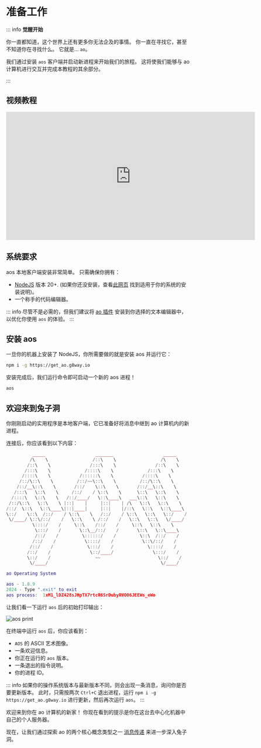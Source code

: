 # 准备工作

::: info
**觉醒开始**

你一直都知道，这个世界上还有更多你无法企及的事情。 你一直在寻找它，甚至不知道你在寻找什么。 它就是... `ao`。

我们通过安装 `aos` 客户端并启动新进程来开始我们的旅程。 这将使我们能够与 ao 计算机进行交互并完成本教程的其余部分。

:::

## 视频教程

<iframe width="680" height="350" src="https://www.youtube.com/embed/nhMZup9uVBQ?si=Ex0W_G-PZA1I9rH8" title="YouTube video player" frameborder="0" allow="accelerometer; autoplay; clipboard-write; encrypted-media; gyroscope; picture-in-picture; web-share" allowfullscreen></iframe>

## 系统要求

aos 本地客户端安装非常简单。 只需确保你拥有：

- [NodeJS](https://nodejs.org) 版本 20+. (如果你还没安装，查看[此网页](https://nodejs.org/en/download/package-manager) 找到适用于你的系统的安装说明)。
- 一个称手的代码编辑器。

::: info
尽管不是必需的，但我们建议将 [ao 插件](../../references/editor-setup) 安装到你选择的文本编辑器中，以优化你使用 `aos` 的体验。
:::

## 安装 aos

一旦你的机器上安装了 NodeJS，你所需要做的就是安装 aos 并运行它：

```sh
npm i -g https://get_ao.g8way.io
```

安装完成后，我们运行命令即可启动一个新的 aos 进程！

```sh
aos
```

## 欢迎来到兔子洞

你刚刚启动的实用程序是本地客户端，它已准备好将消息中继到 ao 计算机内的新进程。

连接后，你应该看到以下内容：

```lua
          _____                   _______                   _____
         /\    \                 /::\    \                 /\    \
        /::\    \               /:::\    \               /::\    \
       /:::\    \             /::::\    \             /:::\    \
      /::::\    \           /::::::\    \           /::::\    \
     /::/\::\    \         /::/~~\::\    \         /::/\::\    \
    /::/__\::\    \       /::/    \::\    \       /::/__\::\    \
   /:::\   \::\    \     /::/    / \::\    \      \::\   \::\    \
  /::::\   \::\    \   /::/____/   \::\____\   ___\::\   \::\    \
 /::/\::\   \::\    \ |::|    |     |::|    | /\   \::\   \::\    \
/::/  \::\   \::\____\|::|____|     |::|    |/::\   \::\   \::\____\
\::/    \::\  /::/    / \::\    \   /::/    / \::\   \::\   \::/    /
 \/____/ \::\/::/    /   \::\    \ /::/    /   \::\   \::\   \/____/
          \::::/    /     \::\    /::/    /     \::\   \::\    \
           \:::/    /       \::\__/::/    /       \::\   \::\____\
           /::/    /         \::::::/    /         \::\  /::/    /
          /::/    /           \::::/    /           \::\/::/    /
         /::/    /             \:::/    /             \::::/    /
        /::/    /               \::/____/               \:::/    /
        \::/    /                 ~~                      \::/    /
         \/____/                                           \/____/

ao Operating System

aos - 1.8.9
2024 - Type ".exit" to exit
aos process:  1xM1_lDZ428sJHpTX7rtcR6SrDubyRVO06JEEWs_eWo
```

让我们看一下运行 `aos` 后的初始打印输出：

![aos print](./aos-print.png)

在终端中运行 `aos` 后，你应该看到：

- `AOS` 的 ASCII 艺术图像。
- 一条欢迎信息。
- 你正在运行的 `aos` 版本。
- 一条退出的指令说明。
- 你的进程 ID。

::: info
如果你的操作系统版本与最新版本不同，则会出现一条消息，询问你是否要更新版本。 此时，只需按两次 `Ctrl+C` 退出进程，运行 `npm i -g https://get_ao.g8way.io` 进行更新，然后再次运行 `aos`。
:::

欢迎来到你在 ao 计算机的新家！ 你现在看到的提示是你在这台去中心化机器中自己的个人服务器。

现在，让我们通过探索 ao 的两个核心概念类型之一 [消息传递](messaging) 来进一步深入兔子洞。
